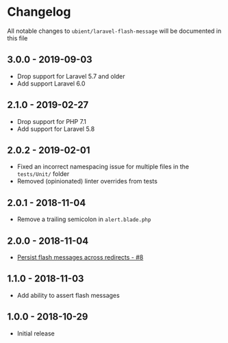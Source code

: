 # Changelog

All notable changes to `ubient/laravel-flash-message` will be documented in this file

## 3.0.0 - 2019-09-03
- Drop support for Laravel 5.7 and older
- Add support Laravel 6.0

## 2.1.0 - 2019-02-27
- Drop support for PHP 7.1
- Add support for Laravel 5.8

## 2.0.2 - 2019-02-01
- Fixed an incorrect namespacing issue for multiple files in the `tests/Unit/` folder
- Removed (opinionated) linter overrides from tests

## 2.0.1 - 2018-11-04
- Remove a trailing semicolon in `alert.blade.php`

## 2.0.0 - 2018-11-04
- [Persist flash messages across redirects - #8](https://github.com/ubient/laravel-flash-message/issues/8)

## 1.1.0 - 2018-11-03
- Add ability to assert flash messages

## 1.0.0 - 2018-10-29

- Initial release
